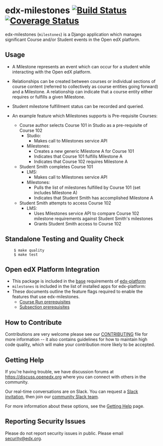 edx-milestones [![Build Status](https://travis-ci.com/edx/edx-milestones.svg?branch=master)](https://travis-ci.com/edx/edx-milestones) [![Coverage Status](https://img.shields.io/coveralls/edx/edx-milestones.svg)](https://coveralls.io/r/edx/edx-milestones?branch=master)
===================

edx-milestones (`milestones`) is a Django application which manages significant Course and/or Student events in the Open edX platform.

Usage
-----
*  A Milestone represents an event which can occur for a student while interacting with the Open edX platform.

*  Relationships can be created between courses or individual sections of course content (referred to collectively as course entities going forward) and a Milestone. A relationship can indicate that a course entity either requires or fulfills a given Milestone.

*  Student milestone fulfillment status can be recorded and queried.

*  An example feature which Milestones supports is Pre-requisite Courses:
    * Course author selects Course 101 in Studio as a pre-requisite of Course 102
        * Studio:
            * Makes call to Milestones service API
        * Milestones:
            * Creates a new generic Milestone A for Course 101
            * Indicates that Course 101 fulfills Milestone A
            * Indicates that Course 102 requires Milestone A
    * Student Smith completes Course 101
        * LMS:
            * Makes call to Milestones service API
        * Milestones:
            * Pulls the list of milestones fulfilled by Course 101 (set includes Milestone A)
            * Indicates that Student Smith has accomplished Milestone A
    * Student Smith attempts to access Course 102
        * LMS:
            * Uses Milestones service API to compare Course 102 milestone requirements against Student Smith's milestones
            * Grants Student Smith access to Course 102

Standalone Testing and Quality Check
------------------------------------

        $ make quality
        $ make test

Open edX Platform Integration
-----------------------------
* This package is included in the [base](https://github.com/edx/edx-platform/blob/master/requirements/edx/base.in#L85) requirements of [edx-platform](https://github.com/edx/edx-platform/)
* `milestones` is included in the list of installed apps for edx-platform:
* These documents outline the feature flags required to enable the features that use edx-milestones.
  * [Course Run prerequisites](https://edx.readthedocs.io/projects/edx-installing-configuring-and-running/en/latest/configuration/enable_prerequisites.html#enable-course-prerequisites)
  * [Subsection prerequisites](https://edx-partner-course-staff.readthedocs.io/en/latest/developing_course/controlling_content_visibility.html#prerequisite-course-subsections)


How to Contribute
-----------------
Contributions are very welcome please see our
[CONTRIBUTING](https://github.com/edx/edx-platform/blob/master/CONTRIBUTING.rst)
file for more information -- it also contains guidelines for how to maintain
high code quality, which will make your contribution more likely to be accepted.

Getting Help
------------
If you're having trouble, we have discussion forums at
https://discuss.openedx.org where you can connect with others in the community.

Our real-time conversations are on Slack. You can request a [Slack
invitation](https://openedx-slack-invite.herokuapp.com/), then join our [community Slack team](http://openedx.slack.com/).

For more information about these options, see the [Getting Help](https://openedx.org/getting-help) page.

Reporting Security Issues
-------------------------
Please do not report security issues in public. Please email security@edx.org.
